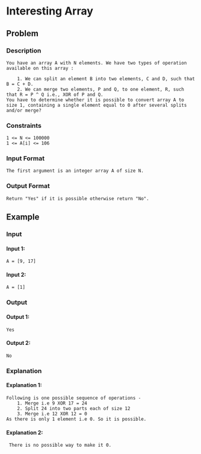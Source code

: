 # Interesting Array

## Problem

### Description

    You have an array A with N elements. We have two types of operation available on this array :

        1. We can split an element B into two elements, C and D, such that B = C + D.
        2. We can merge two elements, P and Q, to one element, R, such that R = P ^ Q i.e., XOR of P and Q.
    You have to determine whether it is possible to convert array A to size 1, containing a single element equal to 0 after several splits and/or merge?

### Constraints

    1 <= N <= 100000
    1 <= A[i] <= 106

### Input Format

    The first argument is an integer array A of size N.

### Output Format

    Return "Yes" if it is possible otherwise return "No".

## Example

### Input

#### Input 1:

    A = [9, 17]

#### Input 2:

    A = [1]

### Output

#### Output 1:

    Yes

#### Output 2:

    No

### Explanation

#### Explanation 1:

    Following is one possible sequence of operations -
        1. Merge i.e 9 XOR 17 = 24
        2. Split 24 into two parts each of size 12
        3. Merge i.e 12 XOR 12 = 0
    As there is only 1 element i.e 0. So it is possible.

#### Explanation 2:

     There is no possible way to make it 0.
